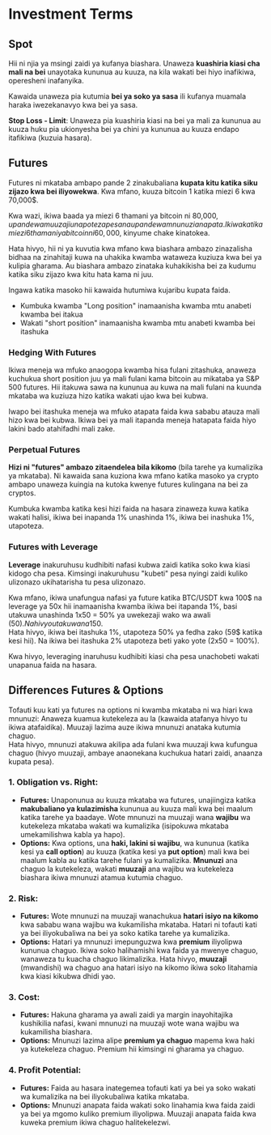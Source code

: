 # Investment Terms

## Spot

Hii ni njia ya msingi zaidi ya kufanya biashara. Unaweza **kuashiria kiasi cha mali na bei** unayotaka kununua au kuuza, na kila wakati bei hiyo inafikiwa, operesheni inafanyika.

Kawaida unaweza pia kutumia **bei ya soko ya sasa** ili kufanya muamala haraka iwezekanavyo kwa bei ya sasa.

**Stop Loss - Limit**: Unaweza pia kuashiria kiasi na bei ya mali za kununua au kuuza huku pia ukionyesha bei ya chini ya kununua au kuuza endapo itafikiwa (kuzuia hasara).

## Futures

Futures ni mkataba ambapo pande 2 zinakubaliana **kupata kitu katika siku zijazo kwa bei iliyowekwa**. Kwa mfano, kuuza bitcoin 1 katika miezi 6 kwa 70,000$.

Kwa wazi, ikiwa baada ya miezi 6 thamani ya bitcoin ni 80,000$, upande wa muuzaji unapoteza pesa na upande wa mnunuzi anapata. Ikiwa katika miezi 6 thamani ya bitcoin ni 60,000$, kinyume chake kinatokea.

Hata hivyo, hii ni ya kuvutia kwa mfano kwa biashara ambazo zinazalisha bidhaa na zinahitaji kuwa na uhakika kwamba wataweza kuziuza kwa bei ya kulipia gharama. Au biashara ambazo zinataka kuhakikisha bei za kudumu katika siku zijazo kwa kitu hata kama ni juu.

Ingawa katika masoko hii kawaida hutumiwa kujaribu kupata faida.

* Kumbuka kwamba "Long position" inamaanisha kwamba mtu anabeti kwamba bei itakua
* Wakati "short position" inamaanisha kwamba mtu anabeti kwamba bei itashuka

### Hedging With Futures <a href="#mntl-sc-block_7-0" id="mntl-sc-block_7-0"></a>

Ikiwa meneja wa mfuko anaogopa kwamba hisa fulani zitashuka, anaweza kuchukua short position juu ya mali fulani kama bitcoin au mikataba ya S&P 500 futures. Hii itakuwa sawa na kununua au kuwa na mali fulani na kuunda mkataba wa kuziuza hizo katika wakati ujao kwa bei kubwa.

Iwapo bei itashuka meneja wa mfuko atapata faida kwa sababu atauza mali hizo kwa bei kubwa. Ikiwa bei ya mali itapanda meneja hatapata faida hiyo lakini bado atahifadhi mali zake.

### Perpetual Futures

**Hizi ni "futures" ambazo zitaendelea bila kikomo** (bila tarehe ya kumalizika ya mkataba). Ni kawaida sana kuziona kwa mfano katika masoko ya crypto ambapo unaweza kuingia na kutoka kwenye futures kulingana na bei za cryptos.

Kumbuka kwamba katika kesi hizi faida na hasara zinaweza kuwa katika wakati halisi, ikiwa bei inapanda 1% unashinda 1%, ikiwa bei inashuka 1%, utapoteza.

### Futures with Leverage

**Leverage** inakuruhusu kudhibiti nafasi kubwa zaidi katika soko kwa kiasi kidogo cha pesa. Kimsingi inakuruhusu "kubeti" pesa nyingi zaidi kuliko ulizonazo ukihatarisha tu pesa ulizonazo.

Kwa mfano, ikiwa unafungua nafasi ya future katika BTC/USDT kwa 100$ na leverage ya 50x hii inamaanisha kwamba ikiwa bei itapanda 1%, basi utakuwa unashinda 1x50 = 50% ya uwekezaji wako wa awali (50$). Na hivyo utakuwa na 150$.\
Hata hivyo, ikiwa bei itashuka 1%, utapoteza 50% ya fedha zako (59$ katika kesi hii). Na ikiwa bei itashuka 2% utapoteza beti yako yote (2x50 = 100%).

Kwa hivyo, leveraging inaruhusu kudhibiti kiasi cha pesa unachobeti wakati unapanua faida na hasara.

## Differences Futures & Options

Tofauti kuu kati ya futures na options ni kwamba mkataba ni wa hiari kwa mnunuzi: Anaweza kuamua kutekeleza au la (kawaida atafanya hivyo tu ikiwa atafaidika). Muuzaji lazima auze ikiwa mnunuzi anataka kutumia chaguo.\
Hata hivyo, mnunuzi atakuwa akilipa ada fulani kwa muuzaji kwa kufungua chaguo (hivyo muuzaji, ambaye anaonekana kuchukua hatari zaidi, anaanza kupata pesa).

### 1. **Obligation vs. Right:**

* **Futures:** Unaponunua au kuuza mkataba wa futures, unajiingiza katika **makubaliano ya kulazimisha** kununua au kuuza mali kwa bei maalum katika tarehe ya baadaye. Wote mnunuzi na muuzaji wana **wajibu** wa kutekeleza mkataba wakati wa kumalizika (isipokuwa mkataba umekamilishwa kabla ya hapo).
* **Options:** Kwa options, una **haki, lakini si wajibu**, wa kununua (katika kesi ya **call option**) au kuuza (katika kesi ya **put option**) mali kwa bei maalum kabla au katika tarehe fulani ya kumalizika. **Mnunuzi** ana chaguo la kutekeleza, wakati **muuzaji** ana wajibu wa kutekeleza biashara ikiwa mnunuzi atamua kutumia chaguo.

### 2. **Risk:**

* **Futures:** Wote mnunuzi na muuzaji wanachukua **hatari isiyo na kikomo** kwa sababu wana wajibu wa kukamilisha mkataba. Hatari ni tofauti kati ya bei iliyokubaliwa na bei ya soko katika tarehe ya kumalizika.
* **Options:** Hatari ya mnunuzi imepunguzwa kwa **premium** iliyolipwa kununua chaguo. Ikiwa soko halihamishi kwa faida ya mwenye chaguo, wanaweza tu kuacha chaguo likimalizika. Hata hivyo, **muuzaji** (mwandishi) wa chaguo ana hatari isiyo na kikomo ikiwa soko litahamia kwa kiasi kikubwa dhidi yao.

### 3. **Cost:**

* **Futures:** Hakuna gharama ya awali zaidi ya margin inayohitajika kushikilia nafasi, kwani mnunuzi na muuzaji wote wana wajibu wa kukamilisha biashara.
* **Options:** Mnunuzi lazima alipe **premium ya chaguo** mapema kwa haki ya kutekeleza chaguo. Premium hii kimsingi ni gharama ya chaguo.

### 4. **Profit Potential:**

* **Futures:** Faida au hasara inategemea tofauti kati ya bei ya soko wakati wa kumalizika na bei iliyokubaliwa katika mkataba.
* **Options:** Mnunuzi anapata faida wakati soko linahamia kwa faida zaidi ya bei ya mgomo kuliko premium iliyolipwa. Muuzaji anapata faida kwa kuweka premium ikiwa chaguo halitekelezwi.
